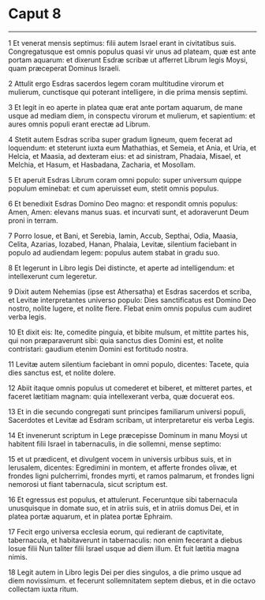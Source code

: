 # Caput 8

***

1 Et venerat mensis septimus: filii autem Israel erant in civitatibus suis. Congregatusque est omnis populus quasi vir unus ad plateam, quæ est ante portam aquarum: et dixerunt Esdræ scribæ ut afferret Librum legis Moysi, quam præceperat Dominus Israeli.

2 Attulit ergo Esdras sacerdos legem coram multitudine virorum et mulierum, cunctisque qui poterant intelligere, in die prima mensis septimi.

3 Et legit in eo aperte in platea quæ erat ante portam aquarum, de mane usque ad mediam diem, in conspectu virorum et mulierum, et sapientium: et aures omnis populi erant erectæ ad Librum.

4 Stetit autem Esdras scriba super gradum ligneum, quem fecerat ad loquendum: et steterunt iuxta eum Mathathias, et Semeia, et Ania, et Uria, et Helcia, et Maasia, ad dexteram eius: et ad sinistram, Phadaia, Misael, et Melchia, et Hasum, et Hasbadana, Zacharia, et Mosollam.

5 Et aperuit Esdras Librum coram omni populo: super universum quippe populum eminebat: et cum aperuisset eum, stetit omnis populus.

6 Et benedixit Esdras Domino Deo magno: et respondit omnis populus: Amen, Amen: elevans manus suas. et incurvati sunt, et adoraverunt Deum proni in terram.

7 Porro Iosue, et Bani, et Serebia, Iamin, Accub, Septhai, Odia, Maasia, Celita, Azarias, Iozabed, Hanan, Phalaia, Levitæ, silentium faciebant in populo ad audiendam legem: populus autem stabat in gradu suo.

8 Et legerunt in Libro legis Dei distincte, et aperte ad intelligendum: et intellexerunt cum legeretur.

9 Dixit autem Nehemias (ipse est Athersatha) et Esdras sacerdos et scriba, et Levitæ interpretantes universo populo: Dies sanctificatus est Domino Deo nostro, nolite lugere, et nolite flere. Flebat enim omnis populus cum audiret verba legis.

10 Et dixit eis: Ite, comedite pinguia, et bibite mulsum, et mittite partes his, qui non præparaverunt sibi: quia sanctus dies Domini est, et nolite contristari: gaudium etenim Domini est fortitudo nostra.

11 Levitæ autem silentium faciebant in omni populo, dicentes: Tacete, quia dies sanctus est, et nolite dolere.

12 Abiit itaque omnis populus ut comederet et biberet, et mitteret partes, et faceret lætitiam magnam: quia intellexerant verba, quæ docuerat eos.

13 Et in die secundo congregati sunt principes familiarum universi populi, Sacerdotes et Levitæ ad Esdram scribam, ut interpretaretur eis verba Legis.

14 Et invenerunt scriptum in Lege præcepisse Dominum in manu Moysi ut habitent filii Israel in tabernaculis, in die sollemni, mense septimo:

15 et ut prædicent, et divulgent vocem in universis urbibus suis, et in Ierusalem, dicentes: Egredimini in montem, et afferte frondes olivæ, et frondes ligni pulcherrimi, frondes myrti, et ramos palmarum, et frondes ligni nemorosi ut fiant tabernacula, sicut scriptum est.

16 Et egressus est populus, et attulerunt. Feceruntque sibi tabernacula unusquisque in domate suo, et in atriis suis, et in atriis domus Dei, et in platea portæ aquarum, et in platea portæ Ephraim.

17 Fecit ergo universa ecclesia eorum, qui redierant de captivitate, tabernacula, et habitaverunt in tabernaculis: non enim fecerant a diebus Iosue filii Nun taliter filii Israel usque ad diem illum. Et fuit lætitia magna nimis.

18 Legit autem in Libro legis Dei per dies singulos, a die primo usque ad diem novissimum. et fecerunt sollemnitatem septem diebus, et in die octavo collectam iuxta ritum.

